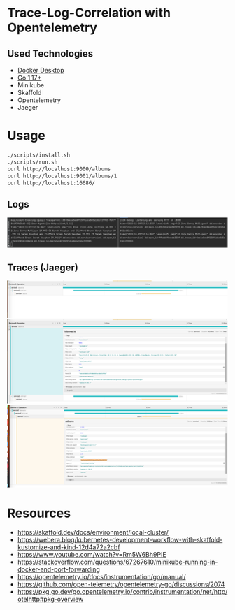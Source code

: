 
# Trace-Log-Correlation with Opentelemetry

## Used Technologies

* [Docker Desktop](https://www.docker.com/products/docker-desktop/)
* [Go 1.17+](https://go.dev/doc/install)
* Minikube
* Skaffold
* Opentelemetry
* Jaeger


# Usage

```
./scripts/install.sh
./scripts/run.sh
curl http://localhost:9000/albums
curl http://localhost:9001/albums/1
curl http://localhost:16686/
```

## Logs
![img.png](assets/img.png)

## Traces (Jaeger)
![img_1.png](assets/img_1.png)
![img_2.png](assets/img_2.png)
![img_3.png](assets/img_3.png)


# Resources

* https://skaffold.dev/docs/environment/local-cluster/
* https://webera.blog/kubernetes-development-workflow-with-skaffold-kustomize-and-kind-12d4a72a2cbf
* https://www.youtube.com/watch?v=Rm5W6Bh9PIE
* https://stackoverflow.com/questions/67267610/minikube-running-in-docker-and-port-forwarding
* https://opentelemetry.io/docs/instrumentation/go/manual/
* https://github.com/open-telemetry/opentelemetry-go/discussions/2074
* https://pkg.go.dev/go.opentelemetry.io/contrib/instrumentation/net/http/otelhttp#pkg-overview